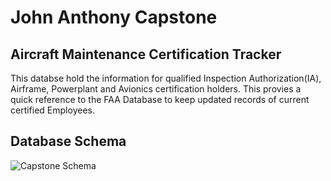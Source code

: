 # John Anthony Capstone
## Aircraft Maintenance Certification Tracker

This databse hold the information for qualified Inspection Authorization(IA), Airframe, Powerplant and Avionics certification holders. This provies a quick reference to the FAA Database to keep updated records of current certified Employees.

## Database Schema
![Capstone Schema](/src/main/resources/static/img/capstone_databse_schema.PNG)